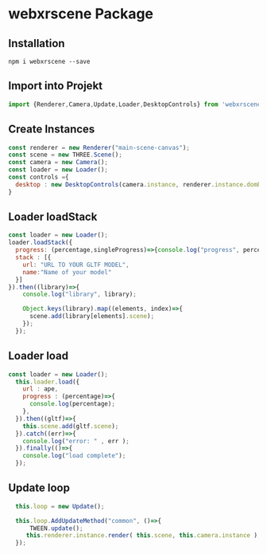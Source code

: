 # webxrscene Package

## Installation
`npm i webxrscene --save`

## Import into Projekt
```js
import {Renderer,Camera,Update,Loader,DesktopControls} from 'webxrscene';
```

## Create Instances

```js
const renderer = new Renderer("main-scene-canvas");
const scene = new THREE.Scene();
const camera = new Camera();
const loader = new Loader();
const controls ={
  desktop : new DesktopControls(camera.instance, renderer.instance.domElement)
}
```

## Loader loadStack
```js
const loader = new Loader();
loader.loadStack({
  progress: (percentage,singleProgress)=>{console.log("progress", percentage,singleProgress);},
  stack : [{
    url: "URL TO YOUR GLTF MODEL",
    name:"Name of your model"
  }]
}).then((library)=>{
    console.log("library", library);

    Object.keys(library).map((elements, index)=>{
      scene.add(library[elements].scene);
    });
  });
```

## Loader load
```js
const loader = new Loader();
  this.loader.load({
    url : ape,
    progress : (percentage)=>{
      console.log(percentage);
    },
  }).then((gltf)=>{
    this.scene.add(gltf.scene);
  }).catch((err)=>{
    console.log("error: " , err );
  }).finally(()=>{
    console.log("load complete");
  });
```


## Update loop
```js
  this.loop = new Update();

  this.loop.AddUpdateMethod("common", ()=>{
      TWEEN.update();
     this.renderer.instance.render( this.scene, this.camera.instance );
  });
```
